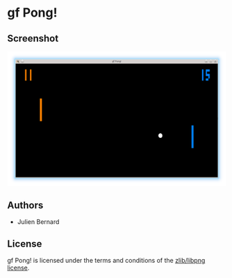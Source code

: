 # gf Pong!

## Screenshot

![gf Pong!](gf_pong.png)

## Authors

- Julien Bernard

## License

gf Pong! is licensed under the terms and conditions of the [zlib/libpng license](https://opensource.org/licenses/Zlib).
